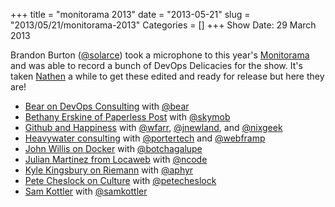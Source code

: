+++
title = "monitorama 2013"
date = "2013-05-21"
slug = "2013/05/21/monitorama-2013"
Categories = []
+++
Show Date:  29 March 2013

Brandon Burton ([@solarce](https://twitter.com/solarce)) took a microphone to this year's [Monitorama](http://monitorama.com/) and was able to record a bunch of DevOps Delicacies for the show.  It's taken [Nathen](http://twitter.com/nathenharvey) a while to get these edited and ready for release but here they are!

* [Bear on DevOps Consulting](http://traffic.libsyn.com/foodfight/foodfightshow_monitorama_bear_consulting.mp3) with [@bear](http://twitter.com/bear)
* [Bethany Erskine of Paperless Post](http://traffic.libsyn.com/foodfight/foodfightshow_monitorama_bethany_paperless_post.mp3) with [@skymob](http://twitter.com/skymob)
* [Github and Happiness](http://traffic.libsyn.com/foodfight/foodfightshow_monitorama_shorttake_github_happiness.mp3) with [@wfarr](http://twitter.com/wfarr), [@jnewland](http://twitter.com/jnewland), and [@nixgeek](http://twitter.com/nixgeek)
* [Heavywater consulting](http://traffic.libsyn.com/foodfight/foodfightshow_monitorama_heavywater.mp3) with [@portertech](http://twitter.com/portertech) and [@webframp](http://twitter.com/webframp)
* [John Willis on Docker](http://traffic.libsyn.com/foodfight/foodfightshow_monitorama_john_willis_docker.mp3) with [@botchagalupe](http://twitter.com/botchagalupe)
* [Julian Martinez from Locaweb](http://traffic.libsyn.com/foodfight/foodfightshow_monitorama_julian_martinez-locaweb.mp3) with [@ncode](http://twitter.com/ncode)
* [Kyle Kingsbury on Riemann](http://traffic.libsyn.com/foodfight/foodfightshow_monitorama_kyle_reimann.mp3) with [@aphyr](http://twitter.com/aphyr)
* [Pete Cheslock on Culture](http://traffic.libsyn.com/foodfight/foodfightshow_monitorama_pete_cheslock_culture.mp3) with [@petecheslock](http://twitter.com/petecheslock)
* [Sam Kottler](http://traffic.libsyn.com/foodfight/foodfightshow_monitorama_sam-kottler.mp3) with [@samkottler](http://twitter.com/samkottler)
